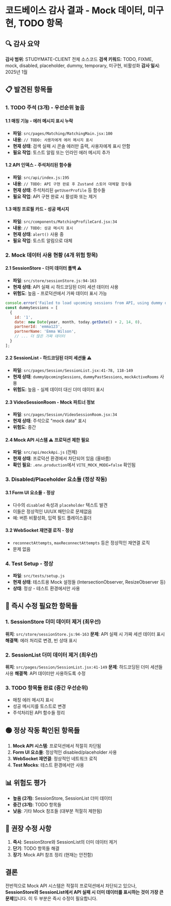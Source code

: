 # 코드베이스 감사 결과 - Mock 데이터, 미구현, TODO 항목

## 🔍 감사 요약

**감사 범위**: STUDYMATE-CLIENT 전체 소스코드
**검색 키워드**: TODO, FIXME, mock, disabled, placeholder, dummy, temporary, 미구현, 비활성화
**감사 일시**: 2025년 1월

## 📋 발견된 항목들

### 1. TODO 주석 (3개) - 우선순위 높음

#### 1.1 매칭 기능 - 에러 메시지 표시 누락
- **파일**: `src/pages/Matching/MatchingMain.jsx:100`
- **내용**: `// TODO: 사용자에게 에러 메시지 표시`
- **현재 상태**: 검색 실패 시 콘솔 에러만 출력, 사용자에게 표시 안함
- **필요 작업**: 토스트 알림 또는 인라인 에러 메시지 추가

#### 1.2 API 인덱스 - 주석처리된 함수들
- **파일**: `src/api/index.js:195`
- **내용**: `// TODO: API 구현 완료 후 Zustand 스토어 대체할 함수들`
- **현재 상태**: 주석처리된 `getUserProfile` 등 함수들
- **필요 작업**: API 구현 완료 시 활성화 또는 제거

#### 1.3 매칭 프로필 카드 - 성공 메시지
- **파일**: `src/components/MatchingProfileCard.jsx:34`
- **내용**: `// TODO: 성공 메시지 표시`
- **현재 상태**: `alert()` 사용 중
- **필요 작업**: 토스트 알림으로 대체

### 2. Mock 데이터 사용 현황 (4개 위험 항목)

#### 2.1 SessionStore - 더미 데이터 폴백 ⚠️ 
- **파일**: `src/store/sessionStore.js:94-163`
- **현재 상태**: API 실패 시 하드코딩된 더미 세션 데이터 사용
- **위험도**: 높음 - 프로덕션에서 가짜 데이터 표시 가능
```javascript
console.error('Failed to load upcoming sessions from API, using dummy data:', error);
const dummySessions = [
  {
    id: '1',
    date: new Date(year, month, today.getDate() + 2, 14, 0),
    partnerId: 'emma123',
    partnerName: 'Emma Wilson',
    // ... 더 많은 가짜 데이터
  }
];
```

#### 2.2 SessionList - 하드코딩된 더미 세션들 ⚠️
- **파일**: `src/pages/Session/SessionList.jsx:41-78, 118-149`
- **현재 상태**: `dummyUpcomingSessions`, `dummyPastSessions`, `mockActiveRooms` 사용
- **위험도**: 높음 - 실제 데이터 대신 더미 데이터 표시

#### 2.3 VideoSessionRoom - Mock 파트너 정보
- **파일**: `src/pages/Session/VideoSessionRoom.jsx:34`
- **현재 상태**: 주석으로 "mock data" 표시
- **위험도**: 중간

#### 2.4 Mock API 시스템 ⚠️ 프로덕션 제한 필요
- **파일**: `src/api/mockApi.js` (전체)
- **현재 상태**: 프로덕션 환경에서 차단되어 있음 (올바름)
- **확인 필요**: `.env.production`에서 `VITE_MOCK_MODE=false` 확인됨

### 3. Disabled/Placeholder 요소들 (정상 작동)

#### 3.1 Form UI 요소들 - 정상
- 다수의 `disabled` 속성과 `placeholder` 텍스트 발견
- 이들은 정상적인 UI/UX 패턴으로 문제없음
- 예: 버튼 비활성화, 입력 필드 플레이스홀더

#### 3.2 WebSocket 재연결 로직 - 정상
- `reconnectAttempts`, `maxReconnectAttempts` 등은 정상적인 재연결 로직
- 문제 없음

### 4. Test Setup - 정상
- **파일**: `src/tests/setup.js`
- **현재 상태**: 테스트용 Mock 설정들 (IntersectionObserver, ResizeObserver 등)
- **상태**: 정상 - 테스트 환경에서만 사용

## 🚨 즉시 수정 필요한 항목들

### 1. SessionStore 더미 데이터 제거 (최우선)
**위치**: `src/store/sessionStore.js:94-163`
**문제**: API 실패 시 가짜 세션 데이터 표시
**해결책**: 에러 처리로 변경, 빈 상태 표시

### 2. SessionList 더미 데이터 제거 (최우선)
**위치**: `src/pages/Session/SessionList.jsx:41-149`
**문제**: 하드코딩된 더미 세션들 사용
**해결책**: API 데이터만 사용하도록 수정

### 3. TODO 항목들 완료 (중간 우선순위)
- 매칭 에러 메시지 표시
- 성공 메시지를 토스트로 변경
- 주석처리된 API 함수들 정리

## 🟢 정상 작동 확인된 항목들

1. **Mock API 시스템**: 프로덕션에서 적절히 차단됨
2. **Form UI 요소들**: 정상적인 disabled/placeholder 사용
3. **WebSocket 재연결**: 정상적인 네트워크 로직
4. **Test Mocks**: 테스트 환경에서만 사용

## 📊 위험도 평가

- **높음 (2개)**: SessionStore, SessionList 더미 데이터
- **중간 (3개)**: TODO 항목들  
- **낮음**: 기타 Mock 참조들 (대부분 적절히 제한됨)

## 🔧 권장 수정 사항

1. **즉시**: SessionStore와 SessionList의 더미 데이터 제거
2. **단기**: TODO 항목들 해결
3. **장기**: Mock API 참조 정리 (현재는 안전함)

## 결론

전반적으로 Mock API 시스템은 적절히 프로덕션에서 차단되고 있으나, **SessionStore와 SessionList에서 API 실패 시 더미 데이터를 표시하는 것이 가장 큰 문제**입니다. 이 두 부분은 즉시 수정이 필요합니다.